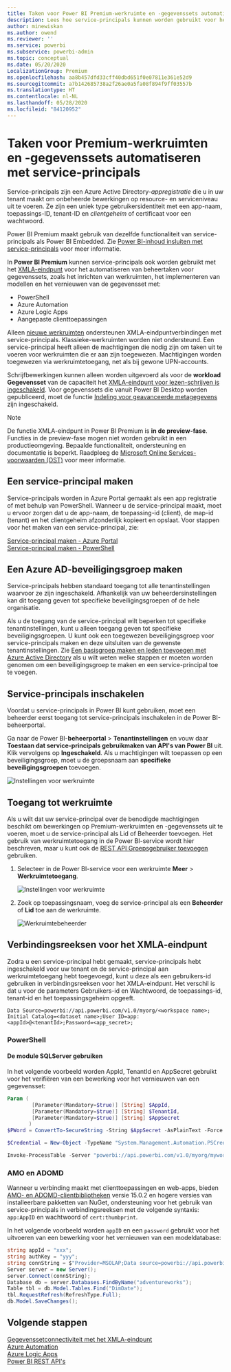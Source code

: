 ```yaml
---
title: Taken voor Power BI Premium-werkruimte en -gegevenssets automatiseren met service-principals | Microsoft Docs
description: Lees hoe service-principals kunnen worden gebruikt voor het automatiseren van beheertaken voor Power BI Premium-werkruimten en -gegevenssets.
author: minewiskan
ms.author: owend
ms.reviewer: ''
ms.service: powerbi
ms.subservice: powerbi-admin
ms.topic: conceptual
ms.date: 05/20/2020
LocalizationGroup: Premium
ms.openlocfilehash: aa8b457dfd33cff40dbd651f0e07811e361e52d9
ms.sourcegitcommit: a7b142685738a2f26ae0a5fa08f894f9ff03557b
ms.translationtype: HT
ms.contentlocale: nl-NL
ms.lasthandoff: 05/28/2020
ms.locfileid: "84120952"
---
```

# <a name="automate-premium-workspace-and-dataset-tasks-with-service-principals"></a>Taken voor Premium-werkruimten en -gegevenssets automatiseren met service-principals

Service-principals zijn een Azure Active Directory-*appregistratie* die u in uw tenant maakt om onbeheerde bewerkingen op resource- en serviceniveau uit te voeren. Ze zijn een uniek type gebruikersidentiteit met een app-naam, toepassings-ID, tenant-ID en *clientgeheim* of certificaat voor een wachtwoord.

Power BI Premium maakt gebruik van dezelfde functionaliteit van service-principals als Power BI Embedded. Zie [Power BI-inhoud insluiten met service-principals](../developer/embedded/embed-service-principal.md) voor meer informatie.

In **Power BI Premium** kunnen service-principals ook worden gebruikt met het [XMLA-eindpunt](service-premium-connect-tools.md) voor het automatiseren van beheertaken voor gegevenssets, zoals het inrichten van werkruimten, het implementeren van modellen en het vernieuwen van de gegevensset met:

- PowerShell
- Azure Automation
- Azure Logic Apps
- Aangepaste clienttoepassingen

Alleen [nieuwe werkruimten](../collaborate-share/service-new-workspaces.md) ondersteunen XMLA-eindpuntverbindingen met service-principals. Klassieke-werkruimten worden niet ondersteund. Een service-principal heeft alleen de machtigingen die nodig zijn om taken uit te voeren voor werkruimten die er aan zijn toegewezen. Machtigingen worden toegewezen via werkruimtetoegang, net als bij gewone UPN-accounts.

Schrijfbewerkingen kunnen alleen worden uitgevoerd als voor de **workload Gegevensset** van de capaciteit het [XMLA-eindpunt voor lezen-schrijven is ingeschakeld](service-premium-connect-tools.md#enable-xmla-read-write). Voor gegevenssets die vanuit Power BI Desktop worden gepubliceerd, moet de functie [Indeling voor geavanceerde metagegevens](../connect-data/desktop-enhanced-dataset-metadata.md) zijn ingeschakeld.

> [!NOTE]
> De functie XMLA-eindpunt in Power BI Premium is **in de preview-fase**. Functies in de preview-fase mogen niet worden gebruikt in een productieomgeving. Bepaalde functionaliteit, ondersteuning en documentatie is beperkt.  Raadpleeg de [Microsoft Online Services-voorwaarden (OST)](https://www.microsoft.com/licensing/product-licensing/products?rtc=1) voor meer informatie.

## <a name="create-a-service-principal"></a>Een service-principal maken

Service-principals worden in Azure Portal gemaakt als een app registratie of met behulp van PowerShell. Wanneer u de service-principal maakt, moet u ervoor zorgen dat u de app-naam, de toepassing-id (client), de map-id (tenant) en het clientgeheim afzonderlijk kopieert en opslaat. Voor stappen voor het maken van een service-principal, zie:

[Service-principal maken - Azure Portal](https://docs.microsoft.com/azure/active-directory/develop/howto-create-service-principal-portal)   
[Service-principal maken - PowerShell](https://docs.microsoft.com/azure/active-directory/develop/howto-authenticate-service-principal-powershell)

## <a name="create-an-azure-ad-security-group"></a>Een Azure AD-beveiligingsgroep maken

Service-principals hebben standaard toegang tot alle tenantinstellingen waarvoor ze zijn ingeschakeld. Afhankelijk van uw beheerdersinstellingen kan dit toegang geven tot specifieke beveiligingsgroepen of de hele organisatie.

Als u de toegang van de service-principal wilt beperken tot specifieke tenantinstellingen, kunt u alleen toegang geven tot specifieke beveiligingsgroepen. U kunt ook een toegewezen beveiligingsgroep voor service-principals maken en deze uitsluiten van de gewenste tenantinstellingen. Zie [Een basisgroep maken en leden toevoegen met Azure Active Directory](https://docs.microsoft.com/azure/active-directory/fundamentals/active-directory-groups-create-azure-portal) als u wilt weten welke stappen er moeten worden genomen om een beveiligingsgroep te maken en een service-principal toe te voegen.

## <a name="enable-service-principals"></a>Service-principals inschakelen

Voordat u service-principals in Power BI kunt gebruiken, moet een beheerder eerst toegang tot service-principals inschakelen in de Power BI-beheerportal.

Ga naar de Power BI-**beheerportal** > **Tenantinstellingen** en vouw daar **Toestaan dat service-principals gebruikmaken van API's van Power BI** uit. Klik vervolgens op **Ingeschakeld**. Als u machtigingen wilt toepassen op een beveiligingsgroep, moet u de groepsnaam aan **specifieke beveiligingsgroepen** toevoegen.

![Instellingen voor werkruimte](media/service-premium-service-principal/admin-portal.png)

## <a name="workspace-access"></a>Toegang tot werkruimte

Als u wilt dat uw service-principal over de benodigde machtigingen beschikt om bewerkingen op Premium-werkruimten en -gegevenssets uit te voeren, moet u de service-principal als Lid of Beheerder toevoegen. Het gebruik van werkruimtetoegang in de Power BI-service wordt hier beschreven, maar u kunt ook de [REST API Groepsgebruiker toevoegen](https://docs.microsoft.com/rest/api/power-bi/groups/addgroupuser) gebruiken.

1. Selecteer in de Power BI-service voor een werkruimte **Meer** > **Werkruimtetoegang**.

    ![Instellingen voor werkruimte](media/service-premium-service-principal/workspace-access.png)

2. Zoek op toepassingsnaam, voeg de service-principal als een **Beheerder** of **Lid** toe aan de werkruimte.

    ![Werkruimtebeheerder](media/service-premium-service-principal/add-service-principal-in-the-UI.png)

## <a name="connection-strings-for-the-xmla-endpoint"></a>Verbindingsreeksen voor het XMLA-eindpunt

Zodra u een service-principal hebt gemaakt, service-principals hebt ingeschakeld voor uw tenant en de service-principal aan werkruimtetoegang hebt toegevoegd, kunt u deze als een gebruikers-id gebruiken in verbindingsreeksen voor het XMLA-eindpunt. Het verschil is dat u voor de parameters Gebruikers-id en Wachtwoord, de toepassings-id, tenant-id en het toepassingsgeheim opgeeft.

`Data Source=powerbi://api.powerbi.com/v1.0/myorg/<workspace name>; Initial Catalog=<dataset name>;User ID=app:<appId>@<tenantId>;Password=<app_secret>;`

### <a name="powershell"></a>PowerShell

#### <a name="using-sqlserver-module"></a>De module SQLServer gebruiken

In het volgende voorbeeld worden AppId, TenantId en AppSecret gebruikt voor het verifiëren van een bewerking voor het vernieuwen van een gegevensset:

```powershell
Param (
        [Parameter(Mandatory=$true)] [String] $AppId,
        [Parameter(Mandatory=$true)] [String] $TenantId,
        [Parameter(Mandatory=$true)] [String] $AppSecret
       )
$PWord = ConvertTo-SecureString -String $AppSecret -AsPlainText -Force

$Credential = New-Object -TypeName "System.Management.Automation.PSCredential" -ArgumentList $AppId, $PWord

Invoke-ProcessTable -Server "powerbi://api.powerbi.com/v1.0/myorg/myworkspace" -TableName "mytable" -DatabaseName "mydataset" -RefreshType "Full" -ServicePrincipal -ApplicationId $AppId -TenantId $TenantId -Credential $Credential
```

### <a name="amo-and-adomd"></a>AMO en ADOMD

Wanneer u verbinding maakt met clienttoepassingen en web-apps, bieden [AMO- en ADOMD-clientbibliotheken](https://docs.microsoft.com/azure/analysis-services/analysis-services-data-providers) versie 15.0.2 en hogere versies van installeerbare pakketten van NuGet, ondersteuning voor het gebruik van service-principals in verbindingsreeksen met de volgende syntaxis: `app:AppID` en wachtwoord of `cert:thumbprint`.

In het volgende voorbeeld worden `appID` en een `password` gebruikt voor het uitvoeren van een bewerking voor het vernieuwen van een modeldatabase:

```csharp
string appId = "xxx";
string authKey = "yyy";
string connString = $"Provider=MSOLAP;Data source=powerbi://api.powerbi.com/v1.0/<tenant>/<workspacename>;Initial catalog=<datasetname>;User ID=app:{appId};Password={authKey};";
Server server = new Server();
server.Connect(connString);
Database db = server.Databases.FindByName("adventureworks");
Table tbl = db.Model.Tables.Find("DimDate");
tbl.RequestRefresh(RefreshType.Full);
db.Model.SaveChanges();
```

## <a name="next-steps"></a>Volgende stappen

[Gegevenssetconnectiviteit met het XMLA-eindpunt](service-premium-connect-tools.md)  
[Azure Automation](https://docs.microsoft.com/azure/automation)  
[Azure Logic Apps](https://docs.microsoft.com/azure/logic-apps/)  
[Power BI REST API's](https://docs.microsoft.com/rest/api/power-bi/)
